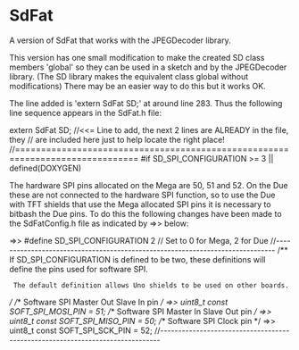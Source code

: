 # SdFat
A version of SdFat that works with the JPEGDecoder library.

This version has one small modification to make the created SD class members 'global' so
they can be used in a sketch and by the JPEGDecoder library.
(The SD library makes the equivalent class global without modifications)
There may be an easier way to do this but it works OK.

The line added is 'extern SdFat SD;' at around line 283. Thus the following line sequence appears in the
SdFat.h file:

  extern SdFat SD; //<<= Line to add, the next 2 lines are ALREADY in the file, they
                   //    are included here just to help locate the right place!
  //==============================================================================
  #if SD_SPI_CONFIGURATION >= 3 || defined(DOXYGEN)


The hardware SPI pins allocated on the Mega are 50, 51 and 52. On the Due these
are not connected to the hardware SPI function, so to use the Due with TFT shields that
use the Mega allocated SPI pins it is necessary to bitbash the Due pins.  To do this the
following changes have been made to the SdFatConfig.h file as indicated by =>> below:

=>>    #define SD_SPI_CONFIGURATION 2  // Set to 0 for Mega, 2 for Due
  //------------------------------------------------------------------------------
  /**
     If SD_SPI_CONFIGURATION is defined to be two, these definitions
     will define the pins used for software SPI.

     The default definition allows Uno shields to be used on other boards.
  */
  /** Software SPI Master Out Slave In pin */
=>>             uint8_t const SOFT_SPI_MOSI_PIN = 51;
  /** Software SPI Master In Slave Out pin */
=>>             uint8_t const SOFT_SPI_MISO_PIN = 50;
  /** Software SPI Clock pin */
=>>             uint8_t const SOFT_SPI_SCK_PIN  = 52;
  //------------------------------------------------------------------------------
